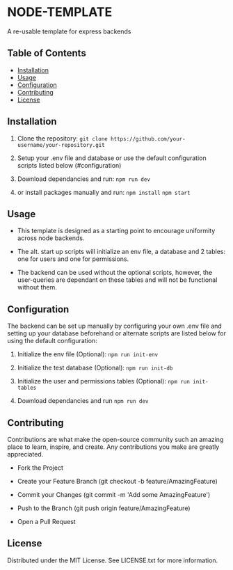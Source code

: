 # NODE-TEMPLATE

A re-usable template for express backends

## Table of Contents

- [Installation](#installation)
- [Usage](#usage)
- [Configuration](#configuration)
- [Contributing](#contributing)
- [License](#license)

## Installation

1. Clone the repository:
   `git clone https://github.com/your-username/your-repository.git`

2. Setup your .env file and database or use the default configuration scripts listed below (#configuration)

3. Download dependancies and run:
   `npm run dev`

4. or install packages manually and run:
   `npm install`
   `npm start`

## Usage

- This template is designed as a starting point to encourage uniformity across node backends.

- The alt. start up scripts will initialize an env file, a database and 2 tables: one for users and one for permissions.

- The backend can be used without the optional scripts, however, the user-queries are dependant on these tables and will not be functional without them.

## Configuration

The backend can be set up manually by configuring your own .env file and setting up your database beforehand or alternate scripts are listed below for using the default configuration:

1. Initialize the env file (Optional):
   `npm run init-env`

2. Initialize the test database (Optional):
   `npm run init-db`

3. Initialize the user and permissions tables (Optional):
   `npm run init-tables`

4. Download dependancies and run
   `npm run dev`

## Contributing

Contributions are what make the open-source community such an amazing place to learn, inspire, and create. Any contributions you make are greatly appreciated.

- Fork the Project

- Create your Feature Branch (git checkout -b feature/AmazingFeature)

- Commit your Changes (git commit -m 'Add some AmazingFeature')

- Push to the Branch (git push origin feature/AmazingFeature)

- Open a Pull Request

## License

Distributed under the MIT License. See LICENSE.txt for more information.

